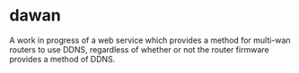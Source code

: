 dawan
=====

A work in progress of a web service which provides a method for multi-wan routers to use DDNS, regardless of whether or not the router firmware provides a method of DDNS.
